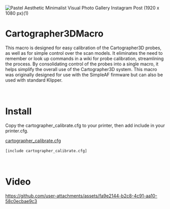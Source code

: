 ![Pastel Aesthetic Minimalist Visual Photo Gallery Instagram Post (1920 x 1080 px)(1)](https://github.com/user-attachments/assets/9366e920-5826-476a-b998-ef8317789a6b)

# Cartographer3DMacro

This macro is designed for easy calibration of the Cartographer3D probes, as well as for simple control over the scan models. It eliminates the need to remember or look up commands in a wiki for probe calibration, streamlining the process. By consolidating control of the probes into a single macro, it helps simplify the overall use of the Cartographer3D system.
This macro was originally designed for use with the SimpleAF firmware but can also be used with standard Klipper.
<br><br><br>

# Install

Copy the cartographer_calibrate.cfg to your printer, then add include in your printer.cfg.

[cartographer_calibrate.cfg](https://github.com/ZeroDotCMD/Cartographer3DMacro/blob/main/cfg/cartographer_calibrate.cfg)
<br><br>
`[include cartographer_calibrate.cfg]`
<br><br><br>

# Video




https://github.com/user-attachments/assets/fa9e2144-b2c8-4c91-aa10-58c0ecbae9c3

